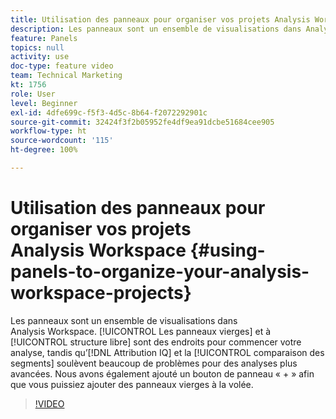 ```yaml
---
title: Utilisation des panneaux pour organiser vos projets Analysis Workspace
description: Les panneaux sont un ensemble de visualisations dans Analysis Workspace. Les panneaux vierges et à structure libre sont des endroits pour commencer votre analyse, tandis qu’Attribution IQ et la comparaison des segments soulèvent beaucoup de problèmes pour des analyses plus avancées. Nous avons également ajouté un bouton de panneau « + » afin que vous puissiez ajouter des panneaux vierges à la volée.
feature: Panels
topics: null
activity: use
doc-type: feature video
team: Technical Marketing
kt: 1756
role: User
level: Beginner
exl-id: 4dfe699c-f5f3-4d5c-8b64-f2072292901c
source-git-commit: 32424f3f2b05952fe4df9ea91dcbe51684cee905
workflow-type: ht
source-wordcount: '115'
ht-degree: 100%

---
```


# Utilisation des panneaux pour organiser vos projets Analysis Workspace {#using-panels-to-organize-your-analysis-workspace-projects}

Les panneaux sont un ensemble de visualisations dans Analysis Workspace. [!UICONTROL Les panneaux vierges] et à [!UICONTROL structure libre] sont des endroits pour commencer votre analyse, tandis qu’[!DNL Attribution IQ] et la [!UICONTROL comparaison des segments] soulèvent beaucoup de problèmes pour des analyses plus avancées. Nous avons également ajouté un bouton de panneau « + » afin que vous puissiez ajouter des panneaux vierges à la volée.

>[!VIDEO](https://video.tv.adobe.com/v/23388/?quality=12)
